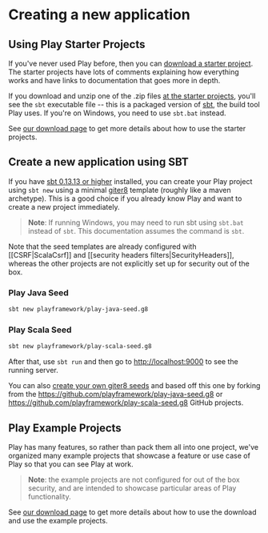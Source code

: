 <!--- Copyright (C) 2009-2017 Lightbend Inc. <https://www.lightbend.com> -->

# Creating a new application

## Using Play Starter Projects

If you've never used Play before, then you can [download a starter project](https://playframework.com/download#starters). The starter projects have lots of comments explaining how everything works and have links to documentation that goes more in depth.

If you download and unzip one of the .zip files [at the starter projects](https://playframework.com/download#starters), you'll see the `sbt` executable file -- this is a packaged version of [sbt](https://www.scala-sbt.org), the build tool Play uses. If you're on Windows, you need to use `sbt.bat` instead.

See [our download page](https://playframework.com/download#starters) to get more details about how to use the starter projects.

## Create a new application using SBT

If you have [sbt 0.13.13 or higher](https://www.scala-sbt.org) installed, you can create your Play project using `sbt new` using a minimal [giter8](http://foundweekends.org/giter8) template (roughly like a maven archetype). This is a good choice if you already know Play and want to create a new project immediately.

> **Note**: If running Windows, you may need to run sbt using `sbt.bat` instead of `sbt`. This documentation assumes the command is `sbt`.

Note that the seed templates are already configured with [[CSRF|ScalaCsrf]] and [[security headers filters|SecurityHeaders]], whereas the other projects are not explicitly set up for security out of the box.

### Play Java Seed

```bash
sbt new playframework/play-java-seed.g8
```

### Play Scala Seed

```bash
sbt new playframework/play-scala-seed.g8
```

After that, use `sbt run` and then go to <http://localhost:9000> to see the running server.

You can also [create your own giter8 seeds](http://www.foundweekends.org/giter8/usage.html) and based off this one by forking from the <https://github.com/playframework/play-java-seed.g8> or <https://github.com/playframework/play-scala-seed.g8> GitHub projects.

## Play Example Projects

Play has many features, so rather than pack them all into one project, we've organized many example projects that showcase a feature or use case of Play so that you can see Play at work.

> **Note**: the example projects are not configured for out of the box security, and are intended to showcase particular areas of Play functionality.

See [our download page](https://playframework.com/download#examples) to get more details about how to use the download and use the example projects.
